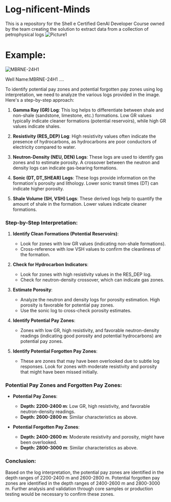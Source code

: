 # Log-nificent-Minds
This is a repository for the Shell e Certified GenAI Developer Course owned by the team creating the solution to extract data from a collection of petrophysical logs
![Picture1](https://github.com/user-attachments/assets/7f0d8022-364e-4d5f-8670-a9f768efbfef)

# Example:
![MBRNE-24H1](https://github.com/user-attachments/assets/feb84083-a152-422e-9ae5-0db45a1137c1)

Well Name:MBRNE-24H1 ....

To identify potential pay zones and potential forgotten pay zones using log interpretation, we need to analyze the various logs provided in the image. Here's a step-by-step approach:

1. **Gamma Ray (GR) Log**: This log helps to differentiate between shale and non-shale (sandstone, limestone, etc.) formations. Low GR values typically indicate cleaner formations (potential reservoirs), while high GR values indicate shales.

2. **Resistivity (RES_DEP) Log**: High resistivity values often indicate the presence of hydrocarbons, as hydrocarbons are poor conductors of electricity compared to water.

3. **Neutron-Density (NEU, DEN) Logs**: These logs are used to identify gas zones and to estimate porosity. A crossover between the neutron and density logs can indicate gas-bearing formations.

4. **Sonic (DT, DT_SHEAR) Logs**: These logs provide information on the formation's porosity and lithology. Lower sonic transit times (DT) can indicate higher porosity.

5. **Shale Volume (SH, VSH) Logs**: These derived logs help to quantify the amount of shale in the formation. Lower values indicate cleaner formations.

### Step-by-Step Interpretation:

1. **Identify Clean Formations (Potential Reservoirs)**:
   - Look for zones with low GR values (indicating non-shale formations).
   - Cross-reference with low VSH values to confirm the cleanliness of the formation.

2. **Check for Hydrocarbon Indicators**:
   - Look for zones with high resistivity values in the RES_DEP log.
   - Check for neutron-density crossover, which can indicate gas zones.

3. **Estimate Porosity**:
   - Analyze the neutron and density logs for porosity estimation. High porosity is favorable for potential pay zones.
   - Use the sonic log to cross-check porosity estimates.

4. **Identify Potential Pay Zones**:
   - Zones with low GR, high resistivity, and favorable neutron-density readings (indicating good porosity and potential hydrocarbons) are potential pay zones.

5. **Identify Potential Forgotten Pay Zones**:
   - These are zones that may have been overlooked due to subtle log responses. Look for zones with moderate resistivity and porosity that might have been missed initially.

### Potential Pay Zones and Forgotten Pay Zones:

- **Potential Pay Zones**:
  - **Depth: 2200-2400 m**: Low GR, high resistivity, and favorable neutron-density readings.
  - **Depth: 2600-2800 m**: Similar characteristics as above.

- **Potential Forgotten Pay Zones**:
  - **Depth: 2400-2600 m**: Moderate resistivity and porosity, might have been overlooked.
  - **Depth: 2800-3000 m**: Similar characteristics as above.

### Conclusion:
Based on the log interpretation, the potential pay zones are identified in the depth ranges of 2200-2400 m and 2600-2800 m. Potential forgotten pay zones are identified in the depth ranges of 2400-2600 m and 2800-3000 m. Further analysis and validation through core samples or production testing would be necessary to confirm these zones.
